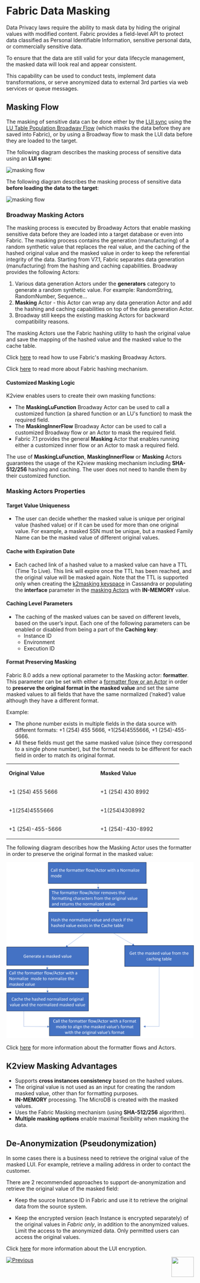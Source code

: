 # Fabric Data Masking

Data Privacy laws require the ability to mask data by hiding the original values with modified content. 
Fabric provides a field-level API to protect data classified as Personal Identifiable Information, sensitive personal data, or commercially sensitive data.

To ensure that the data are still valid for your data lifecycle management, the masked data will look real and appear consistent.

This capability can be used to conduct tests, implement data transformations, or serve anonymized data to external 3rd parties via web services or queue messages.


## Masking Flow

The masking of sensitive data can be done either by the [LUI sync](/articles/14_sync_LU_instance/01_sync_LUI_overview.md) using the [LU Table Population Broadway Flow](/articles/07_table_population/14_table_population_based_Broadway.md) (which masks the data before they are saved into Fabric), or by using a Broadway flow to mask the LUI data before they are loaded to the target.

The following diagram describes the masking process of sensitive data using an **LUI sync**:

![masking flow](images/masking_flow.png)



The following diagram describes the masking process of sensitive data **before loading the data to the target**:

![masking flow](images/masking_flow_load_to_target.png)



### Broadway Masking Actors

The masking process is executed by Broadway Actors that enable masking sensitive data before they are loaded into a target database or even into Fabric. The masking process contains the generation (manufacturing) of a random synthetic value that replaces the real value, and the caching of the hashed original value and the masked value in order to keep the referential integrity of the data. 
Starting from V7.1, Fabric separates data generation (manufacturing) from the hashing and caching capabilities. Broadway provides the following Actors: 

1. Various data generation Actors under the **generators** category to generate a random synthetic value. For example: RandomString, RandomNumber, Sequence...
2. **Masking** Actor - this Actor can wrap any data generation Actor and add the hashing and caching capabilities on top of the data generation Actor.
3. Broadway still keeps the existing masking Actors for backward compatibility reasons.

The masking Actors use the Fabric hashing utility to hash the original value and save the mapping of the hashed value and the masked value to the cache table.

Click [here](/articles/19_Broadway/actors/07_masking_and_sequence_actors.md) to read how to use Fabric's masking Broadway Actors.

Click [here](02_fabric_entities_design.md#fabric-hashing-mechanism) to read more about Fabric hashing mechanism.

#### Customized Masking Logic 

K2view enables users to create their own masking functions:
- The **MaskingLuFunction** Broadway Actor can be used to call a customized function (a shared function or an LU's function) to mask the required field.  
- The **MaskingInnerFlow** Broadway Actor can be used to call a customized Broadway flow or an Actor to mask the required field.
- Fabric 7.1 provides the general **Masking** Actor that enables running either a customized inner flow or an Actor to mask a required field.

The use of **MaskingLuFunction**, **MaskingInnerFlow** or **Masking** Actors guarantees the usage of the K2view masking mechanism including **SHA-512/256** hashing and caching. The user does not need to handle them by their customized function.

### Masking Actors Properties

#### Target Value Uniqueness

- The user can decide whether the masked value is unique per original value (hashed value) or if it can be used for more than one original value. For example, a masked SSN must be unique, but a masked Family Name can be the masked value of different original values. 

#### Cache with Expiration Date

- Each cached link of a hashed value to a masked value can have a TTL (Time To Live). This link will expire once the TTL has been reached, and the original value will be masked again. Note that the TTL is supported only when creating the [k2masking keyspace](/articles/02_fabric_architecture/06_cassandra_keyspaces_for_fabric.md#list-of-fabric-related-system-keyspaces-or-schemas) in Cassandra or populating the **interface** parameter in the [masking Actors](/articles/19_Broadway/actors/07_masking_and_sequence_actors.md#how-do-i-set-masking-input-arguments) with **IN-MEMORY** value. 

#### Caching Level Parameters

- The caching of the masked values can be saved on different levels, based on the user’s input. Each one of the following parameters can be enabled or disabled from being a part of the **Caching key**:
  - Instance ID
  - Environment
  - Execution ID

#### Format Preserving Masking

Fabric 8.0 adds a new optional parameter to the Masking actor: **formatter**. This parameter can be set with either a [formatter flow or an Actor](/articles/19_Broadway/actors/07_masking_and_sequence_actors.md#formatter-actors-and-flows) in order to **preserve the original format in the masked value** and set the same masked values to all fields that have the same normalized (’naked‘) value although they have a different format.

Example:

- The phone number exists in multiple fields in the data source with different formats: +1 (254) 455 5666, +1(254)4555666, +1 (254)-455-5666.
- All these fields must get the same masked value (since they correspond to a single phone number), but the format needs to be different for each field in order to match its original format.

<table>
<tbody>
<tr>
<td width="232">
<p><strong>Original Value</strong></p>
</td>
<td width="205">
<p><strong>Masked Value</strong></p>
</td>
</tr>
<tr>
<td width="232">
<p>+1 (254) 455 5666</p>
</td>
<td width="205">
<p>+1 (254) 430 8992</p>
</td>
</tr>
<tr>
<td width="232">
<p>+1(254)4555666</p>
</td>
<td width="205">
<p>+1(254)4308992</p>
</td>
</tr>
<tr>
<td width="232">
<p>+1 (254)-455-5666</p>
</td>
<td width="205">
<p>+1 (254)-430-8992</p>
</td>
</tr>
</tbody>
</table>



The following diagram describes how the Masking Actor uses the formatter in order to preserve the original format in the masked value:

![fpm flow](images/format_preserving_masking_flow.png)

Click [here](/articles/19_Broadway/actors/07_masking_and_sequence_actors.md#formatter-actors-and-flows) for more information about the formatter flows and Actors.

## K2view Masking Advantages

- Supports **cross instances consistency** based on the hashed values.
- The original value is not used as an input for creating the random masked value, other than for formatting purposes.
- **IN-MEMORY** processing. The MicroDB is created with the masked values.
- Uses the Fabric Masking mechanism (using **SHA-512/256** algorithm).
- **Multiple masking options** enable maximal flexibility when masking the data.

## De-Anonymization (Pseudonymization)

In some cases there is a business need to retrieve the original value of the masked LUI. For example, retrieve a mailing address in order to contact the customer. 

There are 2 recommended approaches to support de-anonymization and retrieve the original value of the masked field: 

- Keep the source Instance ID in Fabric and use it to retrieve the original data from the source system.

- Keep the encrypted version (each Instance is encrypted separately) of the original values in *Fabric only*, in addition to the anonymized values. Limit the access to the anonymized data. Only permitted users can access the original values.

Click [here](/articles/26_fabric_security/03_fabric_LUI_encryption.md) for more information about the LUI encryption.

[![Previous](/articles/images/Previous.png)](/articles/26_fabric_security/05_fabric_webservices_security.md)[<img align="right" width="60" height="54" src="/articles/images/Next.png">](/articles/26_fabric_security/07_user_IAM_overview.md)

